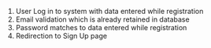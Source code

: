 
1. User Log in to system with data entered while registration
2. Email validation which is already retained in database
3. Password matches to data entered while registration
4. Redirection to Sign Up page

